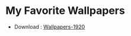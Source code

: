 # My Favorite Wallpapers
* Download :
[Wallpapers-1920](https://github.com/MounirErhili/wallpapers/archive/1920.zip "Wallpapers 1920")
